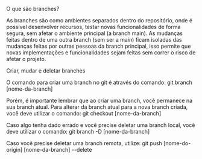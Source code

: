 O que são branches?

As branches são como ambientes separados dentro do repositório, onde é possível desenvolver recursos, testar novas funcionalidades de forma segura, sem afetar o ambiente principal (a branch main). As mudanças feitas dentro de uma outra branch (sem ser a main) ficam isoladas das mudanças feitas por outras pessoas da branch principal, isso permite que novas implementações e funcionalidades sejam feitas sem correr o risco de afetar o projeto.

Criar, mudar e deletar branches

O comando para criar uma branch no git é através do comando:
git branch [nome-da-branch]

Porém, é importante lembrar que ao criar uma branch, você permanece na sua branch atual. Para alterar da branch atual para a nova branch criada, você deve utilizar o comando:
git checkout [nome-da-branch]

Caso algo tenha dado errado e você precise deletar uma branch local, você deve utilizar o comando:
git branch -D [nome-da-branch]

Caso você precise deletar uma branch remota, utilize:
git push [nome-do-origin] [nome-da-branch] --delete